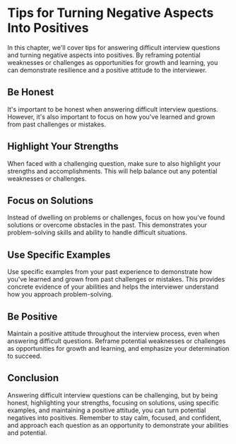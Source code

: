 Tips for Turning Negative Aspects Into Positives
=====================================================================================================

In this chapter, we'll cover tips for answering difficult interview questions and turning negative aspects into positives. By reframing potential weaknesses or challenges as opportunities for growth and learning, you can demonstrate resilience and a positive attitude to the interviewer.

Be Honest
---------

It's important to be honest when answering difficult interview questions. However, it's also important to focus on how you've learned and grown from past challenges or mistakes.

Highlight Your Strengths
------------------------

When faced with a challenging question, make sure to also highlight your strengths and accomplishments. This will help balance out any potential weaknesses or challenges.

Focus on Solutions
------------------

Instead of dwelling on problems or challenges, focus on how you've found solutions or overcome obstacles in the past. This demonstrates your problem-solving skills and ability to handle difficult situations.

Use Specific Examples
---------------------

Use specific examples from your past experience to demonstrate how you've learned and grown from past challenges or mistakes. This provides concrete evidence of your abilities and helps the interviewer understand how you approach problem-solving.

Be Positive
-----------

Maintain a positive attitude throughout the interview process, even when answering difficult questions. Reframe potential weaknesses or challenges as opportunities for growth and learning, and emphasize your determination to succeed.

Conclusion
----------

Answering difficult interview questions can be challenging, but by being honest, highlighting your strengths, focusing on solutions, using specific examples, and maintaining a positive attitude, you can turn potential negatives into positives. Remember to stay calm, focused, and confident, and approach each question as an opportunity to demonstrate your abilities and potential.
